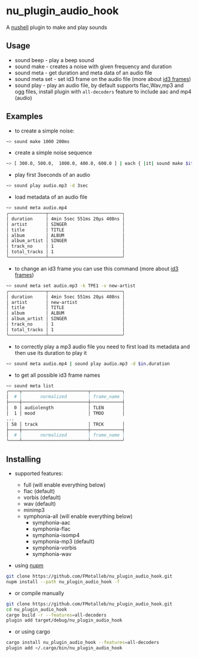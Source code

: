 # nu_plugin_audio_hook

A [nushell](https://www.nushell.sh/) plugin to make and play sounds

## Usage

* sound beep - play a beep sound
* sound make - creates a noise with given frequency and duration
* sound meta - get duration and meta data of an audio file
* sound meta set - set id3 frame on the audio file (more about [id3 frames](https://docs.puddletag.net/source/id3.html))
* sound play - play an audio file, by default supports flac,Wav,mp3 and ogg files, install plugin with `all-decoders` feature to include aac and mp4 (audio)

## Examples

* to create a simple noise:

```bash
~> sound make 1000 200ms
```

* create a simple noise sequence

```bash
~> [ 300.0, 500.0,  1000.0, 400.0, 600.0 ] | each { |it| sound make $it 150ms }
```

* play first 3seconds of an audio

```bash
~> sound play audio.mp3 -d 3sec
```

* load metadata of an audio file

```bash
~> sound meta audio.mp4
╭──────────────┬────────────────────────────╮
│ duration     │ 4min 5sec 551ms 20µs 408ns │
│ artist       │ SINGER                     │
│ title        │ TITLE                      │
│ album        │ ALBUM                      │
│ album_artist │ SINGER                     │
│ track_no     │ 1                          │
│ total_tracks │ 1                          │
╰──────────────┴────────────────────────────╯
```

* to change an id3 frame you can use this command (more about [id3 frames](https://docs.puddletag.net/source/id3.html))

```bash
~> sound meta set audio.mp3 -k TPE1 -v new-artist
╭──────────────┬────────────────────────────╮
│ duration     │ 4min 5sec 551ms 20µs 408ns │
│ artist       │ new-artist                 │
│ title        │ TITLE                      │
│ album        │ ALBUM                      │
│ album_artist │ SINGER                     │
│ track_no     │ 1                          │
│ total_tracks │ 1                          │
╰──────────────┴────────────────────────────╯
```

* to correctly play a mp3 audio file you need to first load its metadata and then use its duration to play it

```bash
~> sound meta audio.mp4 | sound play audio.mp3 -d $in.duration
```

* to get all possible id3 frame names

```bash
~> sound meta list
╭────┬─────────────────────────┬────────────╮
│  # │       normalized        │ frame_name │
├────┼─────────────────────────┼────────────┤
│  0 │ audiolength             │ TLEN       │
│  1 │ mood                    │ TMOO       │
...
│ 58 │ track                   │ TRCK       │
├────┼─────────────────────────┼────────────┤
│  # │       normalized        │ frame_name │
╰────┴─────────────────────────┴────────────╯
```

## Installing

* supported features:
  * full (will enable everything below)
  * flac (default)
  * vorbis (default)
  * wav (default)
  * minimp3
  * symphonia-all (will enable everything below)
    * symphonia-aac
    * symphonia-flac
    * symphonia-isomp4
    * symphonia-mp3 (default)
    * symphonia-vorbis
    * symphonia-wav

* using [nupm](https://github.com/nushell/nupm)

```bash
git clone https://github.com/FMotalleb/nu_plugin_audio_hook.git
nupm install --path nu_plugin_audio_hook -f
```

* or compile manually

```bash
git clone https://github.com/FMotalleb/nu_plugin_audio_hook.git
cd nu_plugin_audio_hook
cargo build -r --features=all-decoders
plugin add target/debug/nu_plugin_audio_hook 
```

* or using cargo

```bash
cargo install nu_plugin_audio_hook --features=all-decoders
plugin add ~/.cargo/bin/nu_plugin_audio_hook
```
